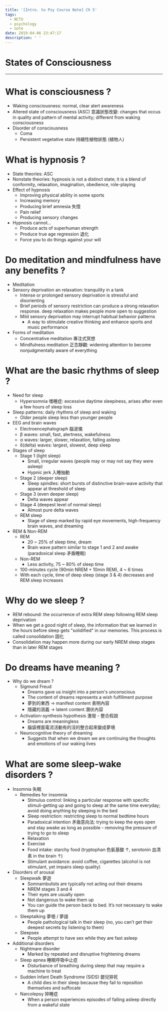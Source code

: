 ```yaml
---
title: '[Intro. to Psy Course Note] Ch 5'
tags:
  - NCTU
  - psychology
  - note
date: 2019-04-06 23:47:17
description: ' '
---
```


# States of Consciousness

---

# What is consciousness ?

- Waking consciousness: normal, clear alert awareness
- Altered state of consciousness (ASC) 意識狀態改變: changes that occus in quality and pattern of mental activity; different from waking consciousness
- Disorder of consciousness
    - Coma
    - Persistent vegetative state 持續性植物狀態 (植物人)

# What is hypnosis ?

- State theories: ASC
- Nonstate theories: hypnosis is not a distinct state; it is a blend of conformity, relaxation, imagination, obedience, role-playing
- Effect of hypnosis
    - Improving physical ability in some sports
    - Increasing memory
    - Producing brief amnesia 失憶
    - Pain relief
    - Producing sensory changes
- Hypnosis cannot...
    - Produce acts of superhuman strength
    - Produce true age regression 退化
    - Force you to do things against your will

# Do meditation and mindfulness have any benefits ?

- Meditation
- Sensory deprivation an relaxation: tranquility in a tank
    - Intense or prolonged sensory deprivation is stressful and disorienting
    - Brief periods of sensory restriction can produce a strong relaxation response. deep relaxation makes people more open to suggestion
    - Mild sensory deprivation may interrupt habitual behavior patterns
        - A way to stimulate creative thinking and enhance sports and music performance
- Forms of meditation
    - Concentrative meditation 專注式冥想
    - Mindfulness meditation 正念靜觀: widening attention to become nonjudgmentally aware of everything

# What are the basic rhythms of sleep ?

- Need for sleep
    - Hypersomnia 嗜睡症: excessive daytime sleepiness, arises after even a few hours of sleep loss
- Sleep patterns: daily rhythms of sleep and waking
    - Older people sleep less than younger people
- EEG and brain waves
    - Electroencephalograph 腦波儀
    - β waves: small, fast, alertness, wakefulness
    - α waves: larger, slower, relaxation, falling asleep
    - δ(delta) waves: largest, slowest, deep sleep
- Stages of sleep
    - Stage 1 (light sleep)
        - Small, irregular waves (people may or may not say they were asleep)
        - Hypnic jerk 入睡抽動
    - Stage 2 (deeper sleep)
        - Sleep spindles: short bursts of distinctive brain-wave activity that appear at threshold of sleep
    - Stage 3 (even deeper sleep)
        - Delta waves appear
    - Stage 4 (deepest level of normal sleep)
        - Almost pure delta waves
    - REM sleep
        - Stage of sleep marked by rapid eye movements, high-frequency brain waves, and dreaming
- REM & Non-REM
    - REM
        - 20 ~ 25% of sleep time, dream
        - Brain wave pattern similar to stage 1 and 2 and awake (paradoxical sleep 矛盾睡眠)
    - Non-REM
        - Less activity, 75 ~ 80% of sleep time
    - 100-minutes cycle (90min NREM + 10min REM), 4 ~ 6 times
    - With each cycle, time of deep sleep (stage 3 & 4) decreases and REM sleep increases

# Why do we sleep ?

- REM rebound: the occurrence of extra REM sleep following REM sleep deprivation
- When we get a good night of sleep, the information that we learned in the hours before sleep gets "solidified" in our memories. This process is called consolidation 固化
- Consolidation may happen more during our early NREM sleep stages than in later REM stages

# Do dreams have meaning ?

- Why do we dream ?
    - Sigmund Freud
        - Dreams gave us insight into a person's unconscious
        - The content of dreams represents a wish fulfillment purpose
        - 夢到的東西 -> manifest content 表明內容
        - 隱藏的涵義 -> latent content 潛伏內容
    - Activation-synthesis hypothesis 激發 - 整合假說
        - Dreams are meaningless
        - 腦袋裡面電流活動有的沒的整合起來變成夢境
    - Neurocognitive theory of dreaming
        - Suggests that when we dream we are continuing the thoughts and emotions of our waking lives

# What are some sleep-wake disorders ?
 
- Insomnia 失眠
    - Remedies for insomnia
        - Stimulus control: linking a particular response with specific stimuli-getting up and going to sleep at the same time everyday; avoid doing anything by sleeping in the bed
        - Sleep restriction: restricting sleep to normal bedtime hours
        - Paradoxical intention 矛盾意向法: trying to keep the eyes open and stay awake as long as possible - removing the pressure of trying to go to sleep
        - Relaxation
        - Exercise
        - Food intake: starchy food (tryptophan 色氨基酸 ↑, serotonin 血清素 in the brain ↑)
        - Stimulant avoidance: avoid coffee, cigarettes (alcohol is not stimulant, yet impairs sleep quality)
- Disorders of arousal
    - Sleepwalk 夢遊
        - Somnambulists are typically not acting out their dreams
        - NREM stages 3 and 4
        - Their eyes are usually open
        - Not dangerous to wake them up
        - You can guide the person back to bed. It’s not necessary to wake them up
    - Sleeptalking 夢囈 / 夢語
        - People pathological talk in their sleep (no, you can’t get their deepest secrets by listening to them)
    - Sleepsex
        - People attempt to have sex while they are fast asleep
- Additional disorders
    - Nightmare disorder
        - Marked by repeated and disruptive frightening dreams
    - Sleep apnea 睡眠呼吸中止症
        - Disturbance of breathing during sleep that may require a machine to treat
    - Sudden Infant Death Syndrome (SIDS) 嬰兒猝死
        - A child dies in their sleep because they fail to reposition themselves and suffocate
    - Narcolepsy 猝睡症
        - When a person experiences episodes of falling asleep directly from a wakeful state
        